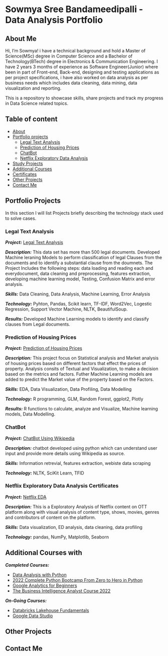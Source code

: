 # Sowmya Sree Bandameedipalli - Data Analysis Portfolio

## About Me

Hi, I’m Sowmya! i have a technical background and hold a Master of Science(MSc) degree in Computer Science and a Bachelor of Technology(BTech) degree in Electronics & Communication Engineering. I have 2 years 3 months of experience as Software Engineer(Junior) where been in part of Front-end, Back-end, designing and testing applications as per project specifications, i have also worked on data analysis as per business needs which includes data cleaning, data mining, data visualization and reporting.


This is a repository to showcase skills, share projects and track my progress in Data Science related topics.


## Table of content 
* [About](#about-me)
* [Portfolio projects](#portfolio-projects)
  * [Legal Text Analysis](#legal-text-analysis)
  * [Prediction of Housing Prices](#prediction-of-housing-prices)
  * [ChatBot](#chatbot)
  * [Netflix Exploratory Data Analysis](#netflix-exploratory-data-analysis)
* [Study Projects](#study-projects)
* [Additional Courses](#additional-courses)
* [Certificates](#certificates)
* [Other Projects](#other-projects)
* [Contact Me](#contact-me)


## Portfolio Projects 

In this section I will list Projects briefly describing the technology stack used to solve cases.

### Legal Text Analysis

***Project:*** [Legal Text Analysis ](https://github.com/sowmya-sree-b/LTA)

***Description:*** This data set has more than 500 legal documents. Developed Machine leraning Models to perform classification of legal Clauses from the documents and to identify a substantial clause from the doumnets. The Project Includes the following steps: data loading and reading each and everydocument, data cleaning and preprocessing, features extraction, developing machine learning model, Testing, Confusion Matrix and error analysis.

***Skills:*** Data Cleaning, Data Analysis, Machine Learning, Error Analysis

***Technology:*** Pyhton, Pandas, Scikit learn, TF-IDF, Word2Vec, Logestic Regression, Support Vector Machine, NLTK, BeautifulSoup.

***Results:*** Developed Machine Learning models to identify and classify clauses from Legal documents.


### Prediction of Housing Prices

***Project:*** [Prediction of Housing Prices ](https://github.com/sowmya-sree-b/Prediction-of-Housing-Prices)

***Description:*** This project focus on Statistical analysis and Market analysis of housing prices based on different factors that effect the prices of property. Analysis consits of Textual and Visualization, to make a decision based on the metrics and factors. Futher Machine Learning models are added to predict the Market value of the property based on the Factors.

***Skills:*** EDA, Data Visualization, Data Profiling, Data Modelling

***Technology:*** R programming, GLM, Random Forest, ggplot2, Plotly

***Results:*** R functions to calculate, analyze and Visualize, Machine learning models, Data Modelling. 


### ChatBot

***Project:*** [ChatBot Using Wikipedia ](https://github.com/sowmya-sree-b/ChatBot-using-Wiki-)

***Description:*** chatbot developed using python which can understand user input and provide more details using Wikipedia as source.

***Skills:*** Information retrevial, features extraction, webiste data scraping 

***Technology:*** NLTK, SciKit Learn, TFID



### Netflix Exploratory Data Analysis Certificates 

***Project:*** [Netflix EDA ](https://github.com/sowmya-sree-b/Netflix_EDA)

***Description:*** This is a Exploratory Analysis of Netflix content on OTT platform along with visual analysis of content type, shows, movies, genres and contributors of content on the platform.

***Skills:*** Data visualization, ED analysis, data cleaning, data profiling 

***Technology:*** pandas, NumPy, Matplotlib, Seaborn 


## Additional Courses with 
***Completed Courses:***
* [Data Analysis with Python](https://freecodecamp.org/certification/fcc5f9c463d-d166-40d5-be1e-1bf5d1a5ff37/data-analysis-with-python-v7)
* [2022 Complete Python Bootcamp From Zero to Hero in Python](https://udemy-certificate.s3.amazonaws.com/pdf/UC-df34670f-91ba-4be5-a37e-02819d6e4f1c.pdf)
* [Google Analytics for Beginners](https://analytics.google.com/analytics/academy/certificate/p1NP1lh6T9SRIJTP3vsKBg)
* [The Business Intelligence Analyst Course 2022](https://udemy-certificate.s3.amazonaws.com/pdf/UC-76e9942a-7b14-4ccb-9b56-7f4890c7e356.pdf)

***On-Going Courses:***
* [Databricks Lakehouse Fundamentals](https://customer-academy.databricks.com/learn/lp/21/databricks-lakehouse-fundamentals-learning-plan)
* [Google Data Studio](https://analytics.google.com/analytics/academy/course/10)


## Other Projects

## Contact Me
